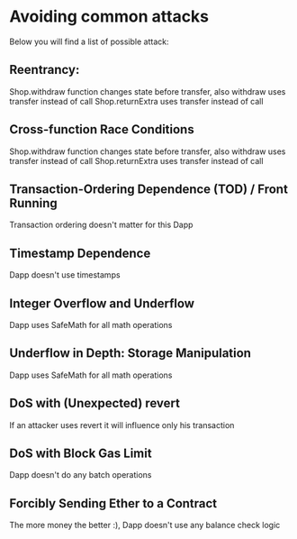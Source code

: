 # Avoiding common attacks

Below you  will find a list of possible attack:

## Reentrancy:
Shop.withdraw function changes state before transfer, also withdraw uses
transfer instead of call
Shop.returnExtra uses transfer instead of call

## Cross-function Race Conditions
Shop.withdraw function changes state before transfer, also withdraw uses
transfer instead of call
Shop.returnExtra uses transfer instead of call

## Transaction-Ordering Dependence (TOD) / Front Running
Transaction ordering doesn't matter for this Dapp

## Timestamp Dependence
Dapp doesn't use timestamps

## Integer Overflow and Underflow
Dapp uses SafeMath for all math operations

## Underflow in Depth: Storage Manipulation
Dapp uses SafeMath for all math operations

## DoS with (Unexpected) revert
If an attacker uses revert it will influence only his transaction

## DoS with Block Gas Limit
Dapp doesn't do any batch operations

## Forcibly Sending Ether to a Contract
The more money the better :), Dapp doesn't use any balance check logic
